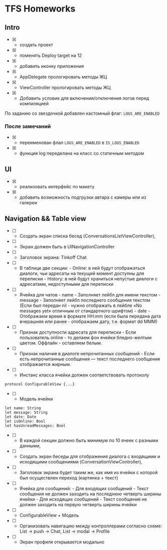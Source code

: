 # TFS Homeworks

## Intro

- [x] - создать проект
- [x] - поменять Deploy target на 12
- [x] - добавить иконку приложения
- [x] - AppDelegate прологировать методы ЖЦ
- [x] - ViewController прологировать методы ЖЦ
- [x] - Добавить условие для включения/отключения логов перед компиляцией 

По заданию со звездочкой добавлен кастомный флаг: `LOGS_ARE_ENABLED`

###  После замечаний

- [x] - переименован флал `LOGS_ARE_ENABLED` в `IS_LOGS_ENABLED` 
- [x] - функция log переделана на класс со статичным методом

## UI

- [x] - реализовать интерфейс по макету
- [x] - добавить возможность подгрузки автара с камеры или из галереи 

## Navigation && Table view

- [ ] - Создать экран списка бесед (ConversationsListViewController),
- [ ] - Экран должен быть в UINavigationController
- [ ] - Заголовок экрана: Tinkoff Chat
- [ ] - В таблице две секции:
          - Online: в ней будут отображаться диалоги, чьи адресаты на текущий момент доступны для переписки
          - History: в ней будут храниться непустые диалоги с адресатами, недоступными для переписки
- [ ] - Ячейка для чатов
          - name - Заполняет лейбл для имени текстом
          - message - Заполняет лейбл последнего сообщения текстом (Если был передан nil - нужно отображать в лейбле «No messages yet» отличным от стандартного шрифтом)
          - date - Отображаем время в формате HH:mm (если была передана дата вчерашняя или ранее - отображаем дату, т.е. формат dd MMM)
- [ ] - Признак доступности адресата для переписки - Если пользователь online - то делаем фон ячейки бледно-желтым цветом. Оффлайн - оставляем белым.
- [ ] - Признак наличия в диалоге непрочитанных сообщений - Если есть непрочитанные сообщения — текст последнего сообщения отображается жирным.
- [ ] - Инстанс класса ячейки должен соответствовать протоколу
```
protocol ConfigurableView {...}
```
- [ ] - Модель ячейки
```
let name: String
let message: String
let date: Date
let isOnline: Bool
let hasUnreadMessages: Bool
```
- [ ] - В каждой секции должно быть минимум по 10 ячеек с разными данными,
- [ ] - Создать экран беседы для отображения диалога с входящими и исходящими сообщениями (ConversationViewController),
- [ ] - Заголовок экрана будет таким же, как имя из ячейки с которой был осуществлен переход (картинка + текст)
- [ ] - Ячейка для сообщений: 
        - Для входящих сообщений - Текст сообщения не должен заходить на последнюю четверть ширины ячейки
        - Для исходящих сообщений - Текст сообщения не должен заходить на первую четверть ширины ячейки
- [ ] - ConfigurableView + Модель
- [ ] - Организовать навигацию между контроллерами согласно схеме: List -> push -> Chat, List -> modal -> Profile
- [ ] - Экран профиля открывается модально

